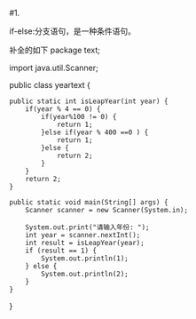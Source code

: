 #1.

if-else:分支语句，是一种条件语句。

补全的如下
package text;

import java.util.Scanner;

public class yeartext {

    public static int isLeapYear(int year) {
        if(year % 4 == 0) {
            if(year%100 != 0) {
                return 1;
            }else if(year % 400 ==0 ) {
                return 1;
            }else {
                return 2;
            }
        }
        return 2;
    }

    public static void main(String[] args) {
        Scanner scanner = new Scanner(System.in);

        System.out.print("请输入年份: ");
        int year = scanner.nextInt();
        int result = isLeapYear(year);
        if (result == 1) {
            System.out.println(1);
        } else {
            System.out.println(2);
        }
    }
}

